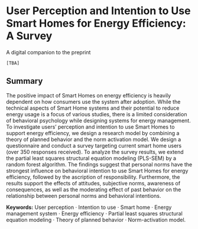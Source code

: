 # User Perception and Intention to Use Smart Homes for Energy Efficiency: A Survey

A digital companion to the preprint 

```
[TBA]
```

## Summary 

The positive impact of Smart Homes on energy efficiency is heavily dependent on how consumers use the system after adoption. While the technical aspects of Smart Home systems and their potential to reduce energy usage is a focus of various studies, there is a limited consideration of behavioral psychology while designing systems for energy management. To investigate users’ perception and intention to use Smart Homes to support energy efficiency, we design a research model by combining a theory of planned behavior and the norm activation model. We design a questionnaire and conduct a survey targeting current smart home users (over 350 responses received). To analyze the survey results, we extend the partial least squares structural equation modeling (PLS-SEM) by a random forest algorithm. The findings suggest that personal norms have the strongest influence on behavioral intention to use Smart Homes for energy efficiency, followed by the ascription of responsibility. Furthermore, the results support the effects of attitudes, subjective norms, awareness of consequences, as well as the moderating effect of past behavior on the relationship between personal norms and behavioral intentions.

**Keywords:** User perception · Intention to use · Smart home · Energy management system · Energy efficiency · Partial least squares structural equation modeling · Theory of planned behavior · Norm-activation model.
